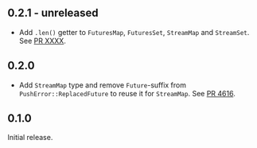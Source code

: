 ## 0.2.1 - unreleased

- Add `.len()` getter to `FuturesMap`, `FuturesSet`, `StreamMap` and `StreamSet`.
  See [PR XXXX](https://github.com/libp2p/rust-lib2pp/pulls/XXXX).

## 0.2.0

- Add `StreamMap` type and remove `Future`-suffix from `PushError::ReplacedFuture` to reuse it for `StreamMap`.
  See [PR 4616](https://github.com/libp2p/rust-lib2pp/pulls/4616).

## 0.1.0

Initial release.
